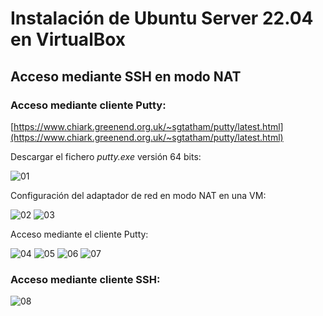 # Instalación de Ubuntu Server 22.04 en VirtualBox

## Acceso mediante SSH en modo NAT

### Acceso mediante cliente Putty:

[https://www.chiark.greenend.org.uk/~sgtatham/putty/latest.html](https://www.chiark.greenend.org.uk/~sgtatham/putty/latest.html)

Descargar el fichero _putty.exe_ versión 64 bits:

![][01]

Configuración del adaptador de red en modo NAT en una VM:

![][02]
![][03]

Acceso mediante el cliente Putty:

![][04]
![][05]
![][06]
![][07]

### Acceso mediante cliente SSH:

![][08]

[01]: ./img/ssh-nat-access/01.png "01"
[02]: ./img/ssh-nat-access/02.png "02"
[03]: ./img/ssh-nat-access/03.png "03"
[04]: ./img/ssh-nat-access/04.png "04"
[05]: ./img/ssh-nat-access/05.png "05"
[06]: ./img/ssh-nat-access/06.png "06"
[07]: ./img/ssh-nat-access/07.png "07"
[08]: ./img/ssh-nat-access/08.png "08"